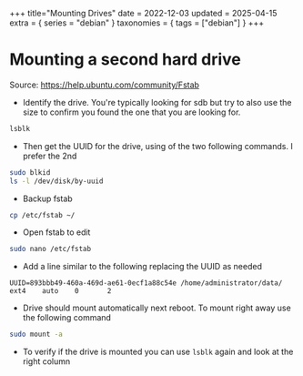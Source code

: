 +++
title="Mounting Drives"
date = 2022-12-03
updated = 2025-04-15
extra = { series = "debian" }
taxonomies = { tags = ["debian"] }
+++

# Mounting a second hard drive

Source: <https://help.ubuntu.com/community/Fstab>

- Identify the drive. You're typically looking for sdb but try to also use the size to confirm you found the one that
  you are looking for.

```sh
lsblk
```

- Then get the UUID for the drive, using of the two following commands. I prefer the 2nd

```sh
sudo blkid
ls -l /dev/disk/by-uuid
```

- Backup fstab

```sh
cp /etc/fstab ~/
```

- Open fstab to edit

```sh
sudo nano /etc/fstab
```

- Add a line similar to the following replacing the UUID as needed

```
UUID=893bbb49-460a-469d-ae61-0ecf1a88c54e /home/administrator/data/    ext4    auto    0       2
```

- Drive should mount automatically next reboot. To mount right away use the following command

```sh
sudo mount -a
```

- To verify if the drive is mounted you can use `lsblk` again and look at the right column
